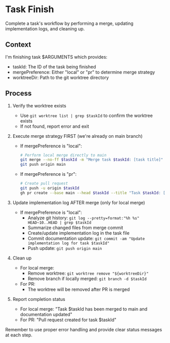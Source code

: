 # Task Finish

Complete a task's workflow by performing a merge, updating implementation logs, and cleaning up.

## Context

I'm finishing task $ARGUMENTS which provides:
- taskId: The ID of the task being finished
- mergePreference: Either "local" or "pr" to determine merge strategy
- worktreeDir: Path to the git worktree directory

## Process

1. Verify the worktree exists
   - Use `git worktree list | grep $taskId` to confirm the worktree exists
   - If not found, report error and exit

2. Execute merge strategy FIRST (we're already on main branch)
   - If mergePreference is "local":
     ```bash
     # Perform local merge directly to main
     git merge --no-ff $taskId -m "Merge task $taskId: [task title]"
     git push origin main
     ```
   - If mergePreference is "pr":
     ```bash
     # Create pull request
     git push -u origin $taskId
     gh pr create --base main --head $taskId --title "Task $taskId: [task title]" --body "[PR description based on commits]"
     ```

3. Update implementation log AFTER merge (only for local merge)
   - If mergePreference is "local":
     - Analyze git history: `git log --pretty=format:"%h %s" HEAD~10..HEAD | grep $taskId`
     - Summarize changed files from merge commit
     - Create/update implementation log in the task file
     - Commit documentation update: `git commit -am "Update implementation log for task $taskId"`
     - Push update: `git push origin main`

4. Clean up
   - For local merge:
     - Remove worktree: `git worktree remove "${worktreeDir}"`
     - Remove branch if locally merged: `git branch -d $taskId`
   - For PR:
     - The worktree will be removed after PR is merged

5. Report completion status
   - For local merge: "Task $taskId has been merged to main and documentation updated"
   - For PR: "Pull request created for task $taskId"

Remember to use proper error handling and provide clear status messages at each step.
